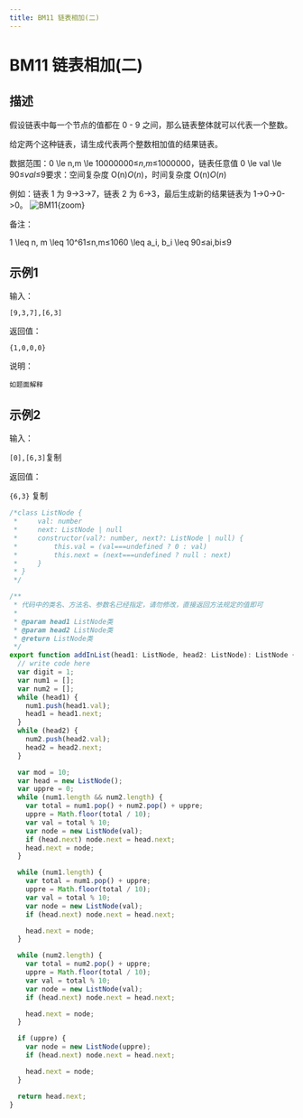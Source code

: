 ```yaml
---
title: BM11 链表相加(二)
---
```

# BM11 链表相加(二)
## **描述**

假设链表中每一个节点的值都在 0 - 9 之间，那么链表整体就可以代表一个整数。

给定两个这种链表，请生成代表两个整数相加值的结果链表。

数据范围：0 \le n,m \le 10000000≤*n*,*m*≤1000000，链表任意值 0 \le val \le 90≤*val*≤9要求：空间复杂度 O(n)*O*(*n*)，时间复杂度 O(n)*O*(*n*)

例如：链表 1 为 9->3->7，链表 2 为 6->3，最后生成新的结果链表为 1->0->0->0。
![BM11](/BM11.png){zoom}

备注：

1 \leq n, m \leq 10^61≤n,m≤1060 \leq a_i, b_i \leq 90≤ai,bi≤9

## **示例1**

输入：

`[9,3,7],[6,3]`

返回值：

`{1,0,0,0}`

说明：

`如题面解释`

## **示例2**

输入：

`[0],[6,3]`复制

返回值：

`{6,3}`
复制

```ts
/*class ListNode {
 *     val: number
 *     next: ListNode | null
 *     constructor(val?: number, next?: ListNode | null) {
 *         this.val = (val===undefined ? 0 : val)
 *         this.next = (next===undefined ? null : next)
 *     }
 * }
 */

/**
 * 代码中的类名、方法名、参数名已经指定，请勿修改，直接返回方法规定的值即可
 *
 * @param head1 ListNode类
 * @param head2 ListNode类
 * @return ListNode类
 */
export function addInList(head1: ListNode, head2: ListNode): ListNode {
  // write code here
  var digit = 1;
  var num1 = [];
  var num2 = [];
  while (head1) {
    num1.push(head1.val);
    head1 = head1.next;
  }
  while (head2) {
    num2.push(head2.val);
    head2 = head2.next;
  }

  var mod = 10;
  var head = new ListNode();
  var uppre = 0;
  while (num1.length && num2.length) {
    var total = num1.pop() + num2.pop() + uppre;
    uppre = Math.floor(total / 10);
    var val = total % 10;
    var node = new ListNode(val);
    if (head.next) node.next = head.next;
    head.next = node;
  }

  while (num1.length) {
    var total = num1.pop() + uppre;
    uppre = Math.floor(total / 10);
    var val = total % 10;
    var node = new ListNode(val);
    if (head.next) node.next = head.next;

    head.next = node;
  }

  while (num2.length) {
    var total = num2.pop() + uppre;
    uppre = Math.floor(total / 10);
    var val = total % 10;
    var node = new ListNode(val);
    if (head.next) node.next = head.next;

    head.next = node;
  }

  if (uppre) {
    var node = new ListNode(uppre);
    if (head.next) node.next = head.next;

    head.next = node;
  }

  return head.next;
}
```